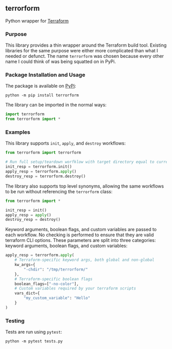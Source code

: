 ## terrorform

Python wrapper for [Terraform](https://www.terraform.io/)

### Purpose

This library provides a thin wrapper around the Terraform build tool. Existing libraries for the same purpose were
either more complicated than what I needed or defunct. The name `terrorform` was chosen because every other name I 
could think of was being squatted on in PyPi. 

### Package Installation and Usage

The package is available on [PyPi](https://pypi.org/project/terrorform/0.1.0/):
```shell
python -m pip install terrorform
```

The library can be imported in the normal ways:
```python
import terrorform
from terrorform import *
```

### Examples

This library supports `init`, `apply`, and `destroy` workflows:

```python
from terrorform import terrorform

# Run full setup/teardown worfklow with target directory equal to current working directory
init_resp = terrorform.init()
apply_resp = terrorform.apply()
destroy_resp = terrorform.destroy()
```

The library also supports top level synonyms, allowing the same workflows to be run without 
referencing the `terrorform` class:

```python
from terrorform import *

init_resp = init()
apply_resp = apply()
destroy_resp = destroy()
```

Keyword arguments, boolean flags, and custom variables are passed to each workflow. No checking
is performed to ensure that they are valid terraform CLI options. These parameters are split into
three categories: keyword arguments, boolean flags, and custom variables:

```python
apply_resp = terrorform.apply(
    # Terraform-specific keyword args, both global and non-global
    kw_args={
        "-chdir": "/tmp/terrorform/"
    },
    # Terraform-specific boolean flags
    boolean_flags=["-no-color"],
    # Custom variables required by your terraform scripts
    vars_dict={
        "my_custom_variable": "Hello"
    }
)
```


### Testing

Tests are run using `pytest`:

```shell
python -m pytest tests.py
```